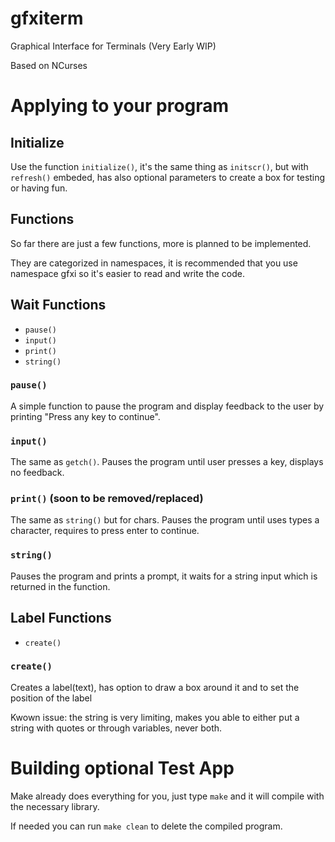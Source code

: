 # gfxiterm
Graphical Interface for Terminals (Very Early WIP)

Based on NCurses

# Applying to your program

## Initialize
Use the function `initialize()`, it's the same thing as `initscr()`, but with `refresh()` embeded, has also optional parameters to create a box for testing or having fun.

## Functions
So far there are just a few functions, more is planned to be implemented.

They are categorized in namespaces, it is recommended that you use namespace gfxi so it's easier to read and write the code.

## Wait Functions

* `pause()`
* `input()`
* `print()`
* `string()`

### `pause()`
A simple function to pause the program and display feedback to the user by printing "Press any key to continue".

### `input()`
The same as `getch()`. Pauses the program until user presses a key, displays no feedback.

### `print()` (soon to be removed/replaced)
The same as `string()` but for chars. Pauses the program until uses types a character, requires to press enter to continue.

### `string()`
Pauses the program and prints a prompt, it waits for a string input which is returned in the function.

## Label Functions

* `create()`

### `create()`
Creates a label(text), has option to draw a box around it and to set the position of the label

Kwown issue: the string is very limiting, makes you able to either put a string with quotes or through variables, never both.

# Building optional Test App
Make already does everything for you, just type `make` and it will compile with the necessary library.

If needed you can run `make clean` to delete the compiled program.